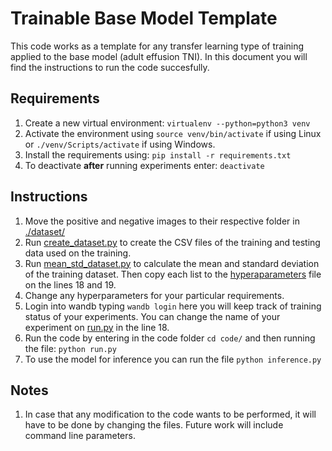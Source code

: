 # Trainable Base Model Template

This code works as a template for any transfer learning type of training applied to the base model (adult effusion TNI). In this document you will find the instructions to run the code succesfully.

## Requirements

1. Create a new virtual environment: `virtualenv --python=python3 venv`
2. Activate the environment using `source venv/bin/activate` if using Linux or `./venv/Scripts/activate` if using Windows.
3. Install the requirements using: `pip install -r requirements.txt`
4. To deactivate **after** running experiments enter: `deactivate`

## Instructions

1. Move the positive and negative images to their respective folder in [./dataset/](./dataset/)
2. Run [create_dataset.py](./code/create_dataset.py) to create the CSV files of the training and testing data used on the training.
3. Run [mean_std_dataset.py](./code/mean_std_dataset.py) to calculate the mean and standard deviation of the training dataset. Then copy each list to the [hyperaparameters](./code/hyperparameters.py) file on the lines 18 and 19.
4. Change any hyperparameters for your particular requirements.
5. Login into wandb typing `wandb login` here you will keep track of training status of your experiments. You can change the name of your experiment on [run.py](./code/run.py) in the line 18.
6. Run the code by entering in the code folder `cd code/` and then running the file: `python run.py`
7. To use the model for inference you can run the file `python inference.py`

## Notes

1. In case that any modification to the code wants to be performed, it will have to be done by changing the files. Future work will include command line parameters.